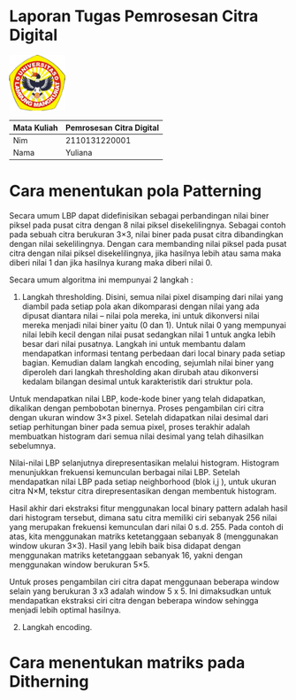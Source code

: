 # Laporan Tugas Pemrosesan Citra Digital
<img src="/Gambar/Gambar-Tugas-4/Logo-ULM.png" width="20%" height="20%">

Mata Kuliah | Pemrosesan Citra Digital
--------|--------
Nim | 2110131220001
Nama | Yuliana

# Cara menentukan pola Patterning

Secara umum LBP dapat didefinisikan sebagai perbandingan nilai biner piksel pada pusat citra dengan 8 nilai piksel disekelilingnya. Sebagai contoh pada sebuah citra berukuran 3×3, nilai biner pada pusat citra dibandingkan dengan nilai sekelilingnya. Dengan cara membanding nilai piksel pada pusat citra dengan nilai piksel disekelilingnya, jika hasilnya lebih atau sama maka diberi nilai 1 dan jika hasilnya kurang maka diberi nilai 0. 

Secara umum algoritma ini mempunyai 2 langkah  :
1. Langkah thresholding.
Disini, semua nilai pixel disamping dari nilai yang diambil pada setiap pola akan dikomparasi dengan nilai yang ada dipusat diantara nilai – nilai pola mereka, ini untuk dikonversi nilai mereka menjadi nilai biner yaitu (0 dan 1).  Untuk nilai 0 yang mempunyai nilai lebih kecil dengan nilai pusat sedangkan nilai 1 untuk angka lebih besar dari nilai pusatnya. Langkah ini untuk membantu dalam mendapatkan informasi tentang perbedaan dari local binary pada setiap bagian. Kemudian dalam langkah encoding, sejumlah nilai biner yang diperoleh dari langkah thresholding akan dirubah atau dikonversi kedalam bilangan desimal untuk karakteristik dari struktur pola. 

Untuk mendapatkan nilai LBP, kode-kode biner yang telah didapatkan, dikalikan dengan pembobotan binernya. Proses pengambilan ciri citra dengan ukuran window 3×3 pixel. Setelah didapatkan nilai desimal dari setiap perhitungan biner pada semua pixel, proses terakhir adalah membuatkan histogram dari semua nilai desimal yang telah dihasilkan sebelumnya. 

Nilai-nilai LBP selanjutnya direpresentasikan melalui histogram. Histogram menunjukkan frekuensi kemunculan berbagai nilai LBP. Setelah mendapatkan nilai LBP pada setiap neighborhood (blok i,j ), untuk ukuran citra N×M, tekstur citra direpresentasikan dengan membentuk histogram.

Hasil akhir dari ekstraksi fitur menggunakan local binary pattern adalah hasil dari histogram tersebut, dimana satu citra memiliki ciri sebanyak 256 nilai yang merupakan frekuensi kemunculan dari nilai 0 s.d. 255. Pada contoh di atas, kita menggunakan matriks ketetanggaan sebanyak 8 (menggunakan window ukuran 3×3). Hasil yang lebih baik bisa didapat dengan menggunakan matriks ketetanggaan sebanyak 16, yakni dengan menggunakan window berukuran 5×5.

Untuk proses pengambilan ciri citra dapat menggunaan beberapa window selain yang berukuran 3 x3 adalah window 5 x 5. Ini dimaksudkan untuk mendapatkan ekstraksi ciri citra dengan beberapa window sehingga menjadi lebih optimal hasilnya.


2. Langkah encoding.
 

# Cara menentukan matriks pada Ditherning
